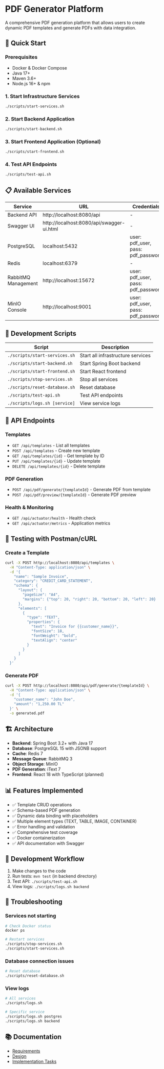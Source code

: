 # PDF Generator Platform

A comprehensive PDF generation platform that allows users to create dynamic PDF templates and generate PDFs with data integration.

## 🚀 Quick Start

### Prerequisites
- Docker & Docker Compose
- Java 17+
- Maven 3.6+
- Node.js 16+ & npm

### 1. Start Infrastructure Services
```bash
./scripts/start-services.sh
```

### 2. Start Backend Application
```bash
./scripts/start-backend.sh
```

### 3. Start Frontend Application (Optional)
```bash
./scripts/start-frontend.sh
```

### 4. Test API Endpoints
```bash
./scripts/test-api.sh
```

## 📋 Available Services

| Service | URL | Credentials |
|---------|-----|-------------|
| Backend API | http://localhost:8080/api | - |
| Swagger UI | http://localhost:8080/api/swagger-ui.html | - |
| PostgreSQL | localhost:5432 | user: pdf_user, pass: pdf_password |
| Redis | localhost:6379 | - |
| RabbitMQ Management | http://localhost:15672 | user: pdf_user, pass: pdf_password |
| MinIO Console | http://localhost:9001 | user: pdf_user, pass: pdf_password |

## 🔧 Development Scripts

| Script | Description |
|--------|-------------|
| `./scripts/start-services.sh` | Start all infrastructure services |
| `./scripts/start-backend.sh` | Start Spring Boot backend |
| `./scripts/start-frontend.sh` | Start React frontend |
| `./scripts/stop-services.sh` | Stop all services |
| `./scripts/reset-database.sh` | Reset database |
| `./scripts/test-api.sh` | Test API endpoints |
| `./scripts/logs.sh [service]` | View service logs |

## 📡 API Endpoints

### Templates
- `GET /api/templates` - List all templates
- `POST /api/templates` - Create new template
- `GET /api/templates/{id}` - Get template by ID
- `PUT /api/templates/{id}` - Update template
- `DELETE /api/templates/{id}` - Delete template

### PDF Generation
- `POST /api/pdf/generate/{templateId}` - Generate PDF from template
- `POST /api/pdf/preview/{templateId}` - Generate PDF preview

### Health & Monitoring
- `GET /api/actuator/health` - Health check
- `GET /api/actuator/metrics` - Application metrics

## 🧪 Testing with Postman/cURL

### Create a Template
```bash
curl -X POST http://localhost:8080/api/templates \
  -H "Content-Type: application/json" \
  -d '{
    "name": "Sample Invoice",
    "category": "CREDIT_CARD_STATEMENT",
    "schema": {
      "layout": {
        "pageSize": "A4",
        "margins": {"top": 20, "right": 20, "bottom": 20, "left": 20}
      },
      "elements": [
        {
          "type": "TEXT",
          "properties": {
            "text": "Invoice for {{customer_name}}",
            "fontSize": 18,
            "fontWeight": "bold",
            "textAlign": "center"
          }
        }
      ]
    }
  }'
```

### Generate PDF
```bash
curl -X POST http://localhost:8080/api/pdf/generate/{templateId} \
  -H "Content-Type: application/json" \
  -d '{
    "customer_name": "John Doe",
    "amount": "1,250.00 TL"
  }' \
  -o generated.pdf
```

## 🏗️ Architecture

- **Backend**: Spring Boot 3.2+ with Java 17
- **Database**: PostgreSQL 15 with JSONB support
- **Cache**: Redis 7
- **Message Queue**: RabbitMQ 3
- **Object Storage**: MinIO
- **PDF Generation**: iText 7
- **Frontend**: React 18 with TypeScript (planned)

## 📊 Features Implemented

- ✅ Template CRUD operations
- ✅ Schema-based PDF generation
- ✅ Dynamic data binding with placeholders
- ✅ Multiple element types (TEXT, TABLE, IMAGE, CONTAINER)
- ✅ Error handling and validation
- ✅ Comprehensive test coverage
- ✅ Docker containerization
- ✅ API documentation with Swagger

## 🔄 Development Workflow

1. Make changes to the code
2. Run tests: `mvn test` (in backend directory)
3. Test API: `./scripts/test-api.sh`
4. View logs: `./scripts/logs.sh backend`

## 🐛 Troubleshooting

### Services not starting
```bash
# Check Docker status
docker ps

# Restart services
./scripts/stop-services.sh
./scripts/start-services.sh
```

### Database connection issues
```bash
# Reset database
./scripts/reset-database.sh
```

### View logs
```bash
# All services
./scripts/logs.sh

# Specific service
./scripts/logs.sh postgres
./scripts/logs.sh backend
```

## 📚 Documentation

- [Requirements](.kiro/specs/pdf-generator-platform/requirements.md)
- [Design](.kiro/specs/pdf-generator-platform/design.md)
- [Implementation Tasks](.kiro/specs/pdf-generator-platform/tasks.md)